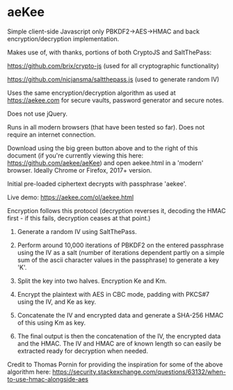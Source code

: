 # aeKee
Simple client-side Javascript only PBKDF2->AES->HMAC and back encryption/decryption implementation.

Makes use of, with thanks, portions of both CryptoJS and SaltThePass:

https://github.com/brix/crypto-js (used for all cryptographic functionality)

https://github.com/nicjansma/saltthepass.js (used to generate random IV)

Uses the same encryption/decryption algorithm as used at https://aekee.com for secure vaults, password generator and secure notes.

Does not use jQuery.

Runs in all modern browsers (that have been tested so far). Does not require an internet connection.

Download using the big green button above and to the right of this document (if you're currently viewing this here: https://github.com/aekee/aeKee) and open aekee.html in a 'modern' browser. Ideally Chrome or Firefox, 2017+ version.

Initial pre-loaded ciphertext decrypts with passphrase 'aekee'.

Live demo:
https://aekee.com/ol/aekee.html


Encryption follows this protocol (decryption reverses it, decoding the HMAC first - if this fails, decryption ceases at that point.)

1. Generate a random IV using SaltThePass.

2. Perform around 10,000 iterations of PBKDF2 on the entered passphrase using the IV as a salt (number of iterations dependent partly on a simple sum of the ascii character values in the passphrase) to generate a key 'K'.

3. Split the key into two halves. Encryption Ke and Km.

4. Encrypt the plaintext with AES in CBC mode, padding with PKCS#7 using the IV, and Ke as key.

5. Concatenate the IV and encrypted data and generate a SHA-256 HMAC of this using Km as key.

6. The final output is then the concatenation of the IV, the encrypted data and the HMAC. The IV and HMAC are of known length so can easily be extracted ready for decryption when needed.

Credit to Thomas Pornin for providing the inspiration for some of the above algorithm here:
https://security.stackexchange.com/questions/63132/when-to-use-hmac-alongside-aes



